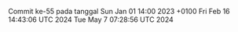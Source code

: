 Commit ke-55 pada tanggal Sun Jan 01 14:00 2023 +0100
Fri Feb 16 14:43:06 UTC 2024
Tue May  7 07:28:56 UTC 2024
